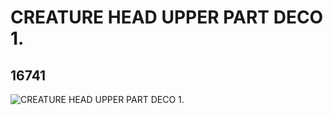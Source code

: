 # CREATURE HEAD UPPER PART DECO 1.
## 16741
![CREATURE HEAD UPPER PART DECO 1.](https://lc-www-live-s.legocdn.com/media/bricks/5/2/6063309.jpg)
